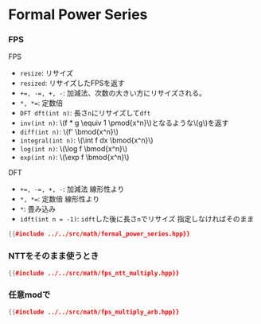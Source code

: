 # Formal Power Series

### FPS

FPS 
- `resize`: リサイズ
- `resized`: リサイズしたFPSを返す
- `+=, -=, +, -`: 加減法、次数の大きい方にリサイズされる。
- `*, *=`: 定数倍
- `DFT dft(int n)`: 長さ`n`にリサイズして`dft`
- `inv(int n)`: \\(f * g \equiv 1 \pmod{x^n}\\)となるような\\(g\\)を返す
- `diff(int n)`: \\(f' \bmod{x^n}\\)
- `integral(int n)`: \\(\int f dx \bmod{x^n}\\)
- `log(int n)`: \\(\log f \bmod{x^n}\\)
- `exp(int n)`: \\(\exp f \bmod{x^n}\\)

DFT
- `+=, -=, +, -`: 加減法 線形性より
- `*, *=`: 定数倍 線形性より
- `*`: 畳み込み
- `idft(int n = -1)`: `idft`した後に長さ`n`でリサイズ 指定しなければそのまま

```cpp
{{#include ../../src/math/formal_power_series.hpp}}
```

### NTTをそのまま使うとき

```cpp
{{#include ../../src/math/fps_ntt_multiply.hpp}}
```

### 任意modで

```cpp
{{#include ../../src/math/fps_multiply_arb.hpp}}
```
